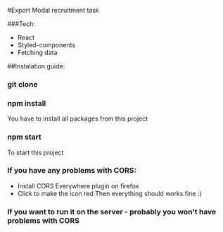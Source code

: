 #Export Modal recruitment task

###Tech:

- React
- Styled-components
- Fetching data

##Instalation guide:

### git clone <repo-url>

### npm install

You have to install all packages from this project

### npm start

To start this project

### If you have any problems with CORS:

- Install CORS Everywhere plugin on firefox
- Click to make the icon red
  Then everything should works fine :)

### If you want to run it on the server - probably you won't have problems with CORS
